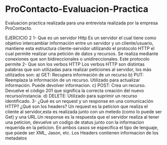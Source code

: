 # ProContacto-Evaluacion-Practica
Evaluacion practica realizada para una entrevista realizada por la empresa ProContacto.

EJERCICIO 2
1-	Que es un servidor Http
Es un servidor el cual tiene como objetivo intercambiar información entre un servidor y un cliente/usuario, mantiene esta estructura cliente-servidor utilizando el protocolo HTTP el cual permite realizar una petición de datos y recursos. Se realiza mediante conexiones que son bidireccionales o unidireccionales. Este protocolo permite
2-	Que son los verbos HTTP
Los verbos HTTP son distintas palabras que son utilizadas para realizar peticiones al servidor, los más utilizados son:
a)	GET: Recupera información de un recurso
b)	PUT: Reemplaza la información de un recurso. Utilizado para actualizar información. Puede devolver informacion.
c)	POST: Crea un recurso. Devuelve el código 201 que significa la correcta creación del nuevo recurso/instancia.
d)	DELETE: Utilizado para suprimir un recurso identificado.
3- ¿Qué es un request y un response en una comunicación HTTP? ¿Qué son los headers? 
Un request es la peticion que realiza el cliente al servidor,esta es realizada junto con un metedo (como lo puede ser Get) y una URL.Un response es la respuesta que el servidor realiza al tener una peticion, devuelve un codigo de status junto con la informacion requerida en la peticion. En ambos casos se especifica el tipo de lenguaje, que púede ser XML, Jason, etc.
Los Headers contienen informacion de los metadatos
